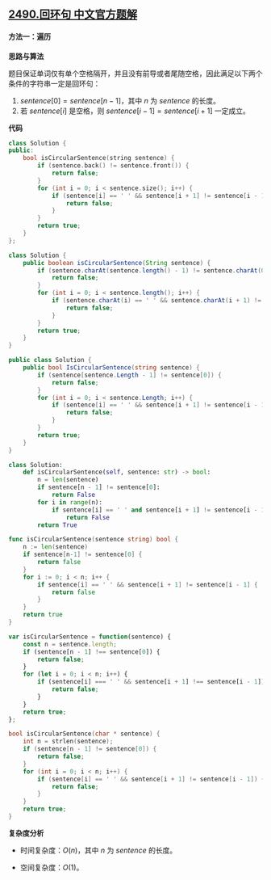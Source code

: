 ## [2490.回环句 中文官方题解](https://leetcode.cn/problems/circular-sentence/solutions/100000/hui-huan-ju-by-leetcode-solution-h853)
#### 方法一：遍历

**思路与算法**

题目保证单词仅有单个空格隔开，并且没有前导或者尾随空格，因此满足以下两个条件的字符串一定是回环句：

1. $\textit{sentence}[0] = \textit{sentence}[n - 1]$，其中 $n$ 为 $\textit{sentence}$ 的长度。
2. 若 $\textit{sentence}[i]$ 是空格，则 $\textit{sentence}[i - 1] = \textit{sentence}[i + 1]$ 一定成立。

**代码**

```C++ [sol1-C++]
class Solution {
public:
    bool isCircularSentence(string sentence) {
        if (sentence.back() != sentence.front()) {
            return false;
        }
        for (int i = 0; i < sentence.size(); i++) {
            if (sentence[i] == ' ' && sentence[i + 1] != sentence[i - 1]) {
                return false;
            } 
        }
        return true;
    }
};
```

```Java [sol1-Java]
class Solution {
    public boolean isCircularSentence(String sentence) {
        if (sentence.charAt(sentence.length() - 1) != sentence.charAt(0)) {
            return false;
        }
        for (int i = 0; i < sentence.length(); i++) {
            if (sentence.charAt(i) == ' ' && sentence.charAt(i + 1) != sentence.charAt(i - 1)) {
                return false;
            } 
        }
        return true;
    }
}
```

```C# [sol1-C#]
public class Solution {
    public bool IsCircularSentence(string sentence) {
        if (sentence[sentence.Length - 1] != sentence[0]) {
            return false;
        }
        for (int i = 0; i < sentence.Length; i++) {
            if (sentence[i] == ' ' && sentence[i + 1] != sentence[i - 1]) {
                return false;
            } 
        }
        return true;
    }
}
```

```Python [sol1-Python3]
class Solution:
    def isCircularSentence(self, sentence: str) -> bool:
        n = len(sentence)
        if sentence[n - 1] != sentence[0]:
            return False
        for i in range(n):
            if sentence[i] == ' ' and sentence[i + 1] != sentence[i - 1]:
                return False
        return True
```

```Go [sol1-Go]
func isCircularSentence(sentence string) bool {
    n := len(sentence)
    if sentence[n-1] != sentence[0] {
        return false
    }
    for i := 0; i < n; i++ {
        if sentence[i] == ' ' && sentence[i + 1] != sentence[i - 1] {
            return false
        }
    }
    return true
}
```

```JavaScript [sol1-JavaScript]
var isCircularSentence = function(sentence) {
    const n = sentence.length;
    if (sentence[n - 1] !== sentence[0]) {
        return false;
    }
    for (let i = 0; i < n; i++) {
        if (sentence[i] === ' ' && sentence[i + 1] !== sentence[i - 1]) {
            return false;
        }
    }
    return true;
};
```

```C [sol1-C]
bool isCircularSentence(char * sentence) {
    int n = strlen(sentence);
    if (sentence[n - 1] != sentence[0]) {
        return false;
    }
    for (int i = 0; i < n; i++) {
        if (sentence[i] == ' ' && sentence[i + 1] != sentence[i - 1]) {
            return false;
        } 
    }
    return true;
}
```

**复杂度分析**

- 时间复杂度：$O(n)$，其中 $n$ 为 $\textit{sentence}$ 的长度。

- 空间复杂度：$O(1)$。